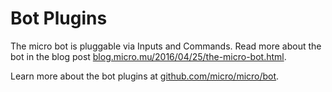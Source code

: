 # Bot Plugins

The micro bot is pluggable via Inputs and Commands. Read more about the bot in the blog post 
[blog.micro.mu/2016/04/25/the-micro-bot.html](https://blog.micro.mu/2016/04/25/the-micro-bot.html).

Learn more about the bot plugins at [github.com/micro/micro/bot](https://github.com/micro/micro/tree/master/bot).
